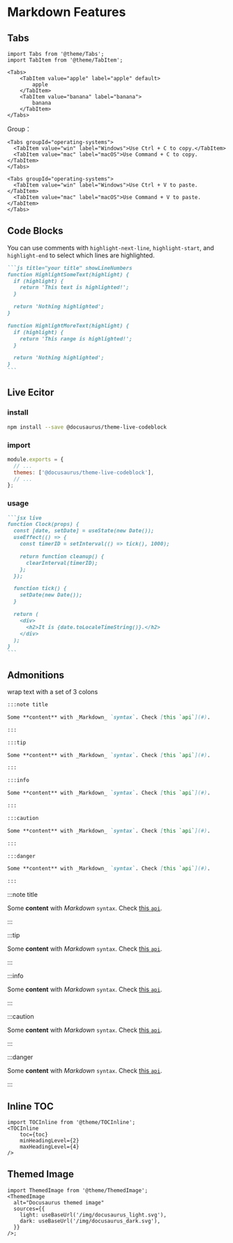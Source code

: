 # Markdown Features

## Tabs

```react
import Tabs from '@theme/Tabs';
import TabItem from '@theme/TabItem';

<Tabs>
	<TabItem value="apple" label="apple" default>
        apple
    </TabItem>
    <TabItem value="banana" label="banana">
        banana
    </TabItem>
</Tabs>
```

Group：

```react
<Tabs groupId="operating-systems">
  <TabItem value="win" label="Windows">Use Ctrl + C to copy.</TabItem>
  <TabItem value="mac" label="macOS">Use Command + C to copy.</TabItem>
</Tabs>

<Tabs groupId="operating-systems">
  <TabItem value="win" label="Windows">Use Ctrl + V to paste.</TabItem>
  <TabItem value="mac" label="macOS">Use Command + V to paste.</TabItem>
</Tabs>
```

## Code Blocks

You can use comments with `highlight-next-line`, `highlight-start`, and `highlight-end` to select which lines are highlighted.

````markdown
```js title="your title" showLineNumbers
function HighlightSomeText(highlight) {
  if (highlight) {
    return 'This text is highlighted!';
  }

  return 'Nothing highlighted';
}

function HighlightMoreText(highlight) {
  if (highlight) {
    return 'This range is highlighted!';
  }

  return 'Nothing highlighted';
}
```
````

## Live Ecitor

### install

```bash
npm install --save @docusaurus/theme-live-codeblock
```

### import

```js title="docusaurus.config.js"
module.exports = {
  // ...
  themes: ['@docusaurus/theme-live-codeblock'],
  // ...
};
```

### usage

````markdown
```jsx live
function Clock(props) {
  const [date, setDate] = useState(new Date());
  useEffect(() => {
    const timerID = setInterval(() => tick(), 1000);

    return function cleanup() {
      clearInterval(timerID);
    };
  });

  function tick() {
    setDate(new Date());
  }

  return (
    <div>
      <h2>It is {date.toLocaleTimeString()}.</h2>
    </div>
  );
}
```
````

## Admonitions

wrap text with a set of 3 colons

```markdown
:::note title

Some **content** with _Markdown_ `syntax`. Check [this `api`](#).

:::

:::tip

Some **content** with _Markdown_ `syntax`. Check [this `api`](#).

:::

:::info

Some **content** with _Markdown_ `syntax`. Check [this `api`](#).

:::

:::caution

Some **content** with _Markdown_ `syntax`. Check [this `api`](#).

:::

:::danger

Some **content** with _Markdown_ `syntax`. Check [this `api`](#).

:::
```

:::note title

Some **content** with _Markdown_ `syntax`. Check [this `api`](#).

:::

:::tip

Some **content** with _Markdown_ `syntax`. Check [this `api`](#).

:::

:::info

Some **content** with _Markdown_ `syntax`. Check [this `api`](#).

:::

:::caution

Some **content** with _Markdown_ `syntax`. Check [this `api`](#).

:::

:::danger

Some **content** with _Markdown_ `syntax`. Check [this `api`](#).

:::

## Inline TOC

```react
import TOCInline from '@theme/TOCInline';
<TOCInline 
    toc={toc}
    minHeadingLevel={2}
  	maxHeadingLevel={4}
/>
```

## Themed Image

```react
import ThemedImage from '@theme/ThemedImage';
<ThemedImage
  alt="Docusaurus themed image"
  sources={{
    light: useBaseUrl('/img/docusaurus_light.svg'),
    dark: useBaseUrl('/img/docusaurus_dark.svg'),
  }}
/>;
```

## 